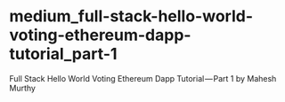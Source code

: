 # medium_full-stack-hello-world-voting-ethereum-dapp-tutorial_part-1
Full Stack Hello World Voting Ethereum Dapp Tutorial — Part 1 by Mahesh Murthy
